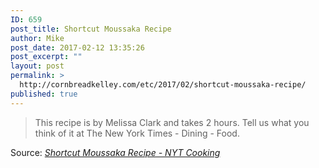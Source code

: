 ```yaml
---
ID: 659
post_title: Shortcut Moussaka Recipe
author: Mike
post_date: 2017-02-12 13:35:26
post_excerpt: ""
layout: post
permalink: >
  http://cornbreadkelley.com/etc/2017/02/shortcut-moussaka-recipe/
published: true
---
```

<blockquote><a href="https://cooking.nytimes.com/recipes/1013886-shortcut-moussaka"><img class="alignnone size-full" src="http://cornbreadkelley.com/wp-content/uploads/2017/02/26APPE_SPAN-articleLarge-v2.jpg" alt="" /></a>This recipe is by Melissa Clark and takes 2 hours. Tell us what you think of it at The New York Times - Dining - Food.</blockquote>
Source: <em><a href="https://cooking.nytimes.com/recipes/1013886-shortcut-moussaka">Shortcut Moussaka Recipe - NYT Cooking</a></em>